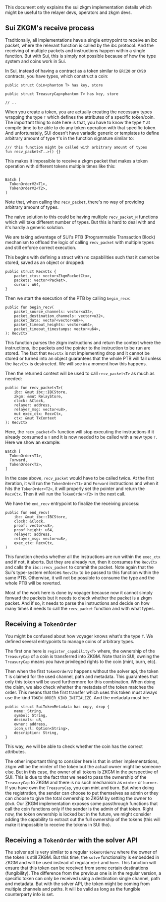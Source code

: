 This document only explains the sui zkgm implementation details which might be useful to the relayer devs, operators and zkgm devs.

## Sui ZKGM's receive process

Traditionally, all implementations have a single entrypoint to receive an ibc packet, where the relevant function is called by the ibc protocol.
And the receiving of multiple packets and instructions happen within a single function. But with Sui, this is simply not possible because of how
the type system and coins work in Sui.

In Sui, instead of having a contract as a token similar to `ERC20` or `CW20` contracts, you have types, which construct a coin:

```move
public struct Coin<phantom T> has key, store

public struct TreasuryCap<phantom T> has key, store

// ..
```

When you create a token, you are actually creating the necessary types wrapping the type `T` which defines the attributes of a specific token/coin.
The important thing to note here is that, you have to know the type `T` at compile time to be able to do any token operation with that specific
token. And unfortunately, SUI doesn't have variadic generic or templates to define arbitrary amount of type `T`'s in the function signature
similar to:

```move
/// this function might be called with arbitrary amount of types
fun recv_packet<T..>() {}
```

This makes it impossible to receive a zkgm packet that makes a token operation with different tokens multiple times like this:

```move

Batch [
  TokenOrderV2<T1>,
  TokenOrderV2<T2>,
]
```

Note that, when calling the `recv_packet`, there's no way of providing arbitrary amount of types.

The naive solution to this could be having multiple `recv_packet_N` functions which will take different number of types. But this is hard to deal with
and it's hardly a generic solution.

We are taking advantage of SUI's PTB (Programmable Transaction Block) mechanism to offload the logic of calling `recv_packet` with multiple types and still enforce
correct execution.

This begins with defining a struct with no capabilities such that it cannot be stored, saved as an object or dropped:

```move
public struct RecvCtx {
    packet_ctxs: vector<ZkgmPacketCtx>,
    packets: vector<Packet>,
    cursor: u64,
}
```

Then we start the execution of the PTB by calling `begin_recv`:

```move
public fun begin_recv(
    packet_source_channels: vector<u32>,
    packet_destination_channels: vector<u32>,
    packet_data: vector<vector<u8>>,
    packet_timeout_heights: vector<u64>,
    packet_timeout_timestamps: vector<u64>,
): RecvCtx
```

This function parses the zkgm instructions and return the context where the instructions, ibc packets and the pointer to the instruction to be run are stored.
The fact that `RecvCtx` is not implementing drop and it cannot be stored or turned into an object guarantees that the whole PTB will fail unless the `RecvCtx`
is destructed. We will see in a moment how this happens.

Then the returned context will be used to call `recv_packet<T>` as much as needed:

```move
public fun recv_packet<T>(
    ibc: &mut ibc::IBCStore,
    zkgm: &mut RelayStore,
    clock: &Clock,
    relayer: address,
    relayer_msg: vector<u8>,
    mut exec_ctx: RecvCtx,
    ctx: &mut TxContext
): RecvCtx
```

Here, the `recv_packet<T>` function will stop executing the instructions if it already consumed a `T` and it is now needed to be called with a new
type `T`. Here we show an example:

```
Batch [
  TokenOrder<T1>,
  Forward,
  TokenOrder<T2>,
]
```

In the case above, `recv_packet` would have to be called twice. At the first iteration, it will run the `TokenOrder<T1>` and `Forward` instructions
and when it hits the `TokenOrder<T2>`, it will properly set the pointer and return the `RecvCtx`. Then it will run the `TokenOrder<T2>` in the next
call.

We have the `end_recv` entrypoint to finalize the receiving process:

```move
public fun end_recv(
    ibc: &mut ibc::IBCStore,
    clock: &Clock,
    proof: vector<u8>,
    proof_height: u64,
    relayer: address,
    relayer_msg: vector<u8>,
    exec_ctx: RecvCtx,
)
```

This function checks whether all the instructions are run within the `exec_ctx` and if not, it aborts. But they are already run, then it consumes
the `RecvCtx` and calls the `ibc::recv_packet` to commit the packet. Note again that the Sui's type-system enforces `RecvCtx` to be passed
to this function within the same PTB. Otherwise, it will not be possible to consume the type and the whole PTB will be reverted.

Most of the work here is done by voyager because now it cannot simply forward the packets but it needs to check whether the packet is a zkgm packet.
And if so, it needs to parse the instructions and decide on how many times it needs to call the `recv_packet` function and with what types.

## Receiving a `TokenOrder`

You might be confused about how voyager knows what's the type `T`. We defined several entrypoints to manage coins of arbitrary types.

The first one here is `register_capability<T>` where, the ownership of the `TreasuryCap` of a coin is transferred into ZKGM. Note that in SUI,
owning the `TreasuryCap` means you have privileged rights to the coin (mint, burn, etc).

Then when the first `TokenOrderV2` happens without the solver api, the token `T` is claimed for the used channel, path and metadata.
This guarantees that only this token will be used furthermore for this combination. When doing the claim, we also check whether the metadata of
the token matches the order. This means that the first transfer which uses this token must always use the kind `TOKEN_ORDER_KIND_INITIALIZE`.
And the metadata must be:

```move
public struct SuiTokenMetadata has copy, drop {
    name: String,
    symbol: String,
    decimals: u8,
    owner: address,
    icon_url: Option<String>,
    description: String,
}
```

This way, we will be able to check whether the coin has the correct attributes.

The other important thing to consider here is that in other implementations, zkgm will be the minter of the token but the actual owner might be
someone else. But in this case, the owner of all tokens is ZKGM in the perspective of SUI. This is due to the fact that we need to pass the ownership
of the `TreasuryCap` to ZKGM and there is no such mechanism as `minter` or `burner`. If you have own the `TreasuryCap`, you can mint and burn. But
when doing the registration, the sender can choose to put themselves as admin or they can choose to give the total ownership to ZKGM by setting the
owner to `@0x0`. Our ZKGM implementation exposes some passthrough functions that call the coin functions only if the sender is the admin of that token.
Right now, the token ownership is locked but in the future, we might consider adding the capability to extract out the full ownership of the tokens (this will
make it impossible to receive the tokens in SUI tho).

## Receiving a `TokenOrder` with the solver API

The solver api is very similar to a regular `TokenOrderV2` where the owner of the token is still ZKGM. But this time, the `solve` functionality is embedded
in ZKGM and will be used instead of regular `mint` and `burn`. This function will ensure that this token can be received from some certain destinations (fungibility).
The difference from the previous one is in the regular version, a specific token can only be received using a destination single channel, path and metadata. But
with the solver API, the token might be coming from multiple channels and paths. It will be valid as long as the fungible counterparty info is set.
